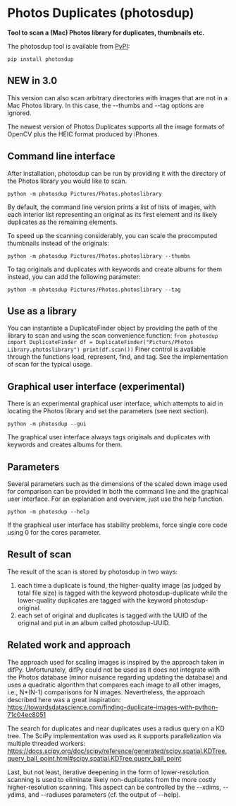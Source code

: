 # Photos Duplicates (photosdup)

**Tool to scan a (Mac) Photos library for duplicates, thumbnails etc.**

The photosdup tool is available from [PyPI](https://pypi.org/project/photosdup/1.0/):

```
pip install photosdup
```

## NEW in 3.0
This version can also scan arbitrary directories with images that are not in a Mac Photos library. In this case, the --thumbs and --tag options are ignored.

The newest version of Photos Duplicates supports all the image formats of OpenCV plus the HEIC format produced by iPhones.

## Command line interface
After installation, photosdup can be run by providing it with the directory of the Photos library you would like to scan.

```
python -m photosdup Pictures/Photos.photoslibrary
```
By default, the command line version prints a list of lists of images, with each interior list representing an original as its first element and its likely duplicates as the remaining elements.

To speed up the scanning considerably, you can scale the precomputed thumbnails instead of the originals:
```
python -m photosdup Pictures/Photos.photoslibrary --thumbs
```

To tag originals and duplicates with keywords and create albums for them instead, you can add the following parameter:
```
python -m photosdup Pictures/Photos.photoslibrary --tag
```

## Use as a library
You can instantiate a DuplicateFinder object by providing the path of the library to scan and using the scan convenience function:
``
from photosdup import DuplicateFinder
df = DuplicateFinder("Picturs/Photos Library.photoslibrary")
print(df.scan())
``
Finer control is available through the functions load, represent, find, and tag. See the implementation of scan for the typical usage.

## Graphical user interface (experimental)
There is an experimental graphical user interface, which attempts to aid in locating the Photos library and set the parameters (see next section).
```
python -m photosdup --gui
``` 
The graphical user interface always tags originals and duplicates with keywords and creates albums for them.

## Parameters
Several parameters such as the dimensions of the scaled down image used for comparison can be provided in both the command line and the graphical user interface. For an explanation and overview, just use the help function.
```
python -m photosdup --help
```
If the graphical user interface has stability problems, force single core code using 0 for the cores parameter.

## Result of scan
The result of the scan is stored by photosdup in two ways:
1. each time a duplicate is found, the higher-quality image (as judged by total file size) is tagged with the keyword photosdup-duplicate while the lower-quality duplicates are tagged with the keyword photosdup-original.
2. each set of original and duplicates is tagged with the UUID of the original and put in an album called photosdup-UUID.

## Related work and approach

The approach used for scaling images is inspired by the approach taken in difPy. Unfortunately, difPy could not be used as it does not integrate with the Photos database (minor nuisance regarding updating the database) and uses a quadratic algorithm that compares each image to all other images, i.e., N*(N-1) comparisons for N images. Nevertheless, the approach described here was a great inspiration:
https://towardsdatascience.com/finding-duplicate-images-with-python-71c04ec8051

The search for duplicates and near duplicates uses a radius query on a KD tree. The SciPy implementation was used as it supports parallelization via multiple threaded workers:
https://docs.scipy.org/doc/scipy/reference/generated/scipy.spatial.KDTree.query_ball_point.html#scipy.spatial.KDTree.query_ball_point

Last, but not least, iterative deepening in the form of lower-resolution scanning is used to eliminate likely non-duplicates from the more costly higher-resolution scanning. This aspect can be controlled by the --xdims, --ydims, and --radiuses parameters (cf. the output of --help).
